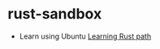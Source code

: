 # rust-sandbox

* Learn using Ubuntu
[Learning Rust path](https://learning-rust.github.io/docs/installation/)
